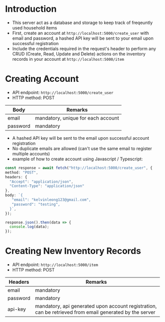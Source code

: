 # **Introduction**
- This server act as a database and storage to keep track of freqeuntly used household items
- First, create an account at `http://localhost:5000/create_user` with email and password, a hashed API key will be sent to your email upon successful registration
- Include the credentials required in the request's header to perform any CRUD (Create, Read, Update and Delete) actions on the inventory records in your account at `http://localhost:5000/item`

# **Creating Account**
- API endpoint: `http://localhost:5000/create_user`
- HTTP method: POST

| Body              | Remarks                                                  |
|-------------------|----------------------------------------------------------|
| email             | mandatory, unique for each account                       |
| password          | mandatory                                                |


- A hashed API key will be sent to the email upon successful account registration
- No duplicate emails are allowed (can't use the same email to register multiple accounts)
- example of how to create account using Javascript / Typescript:
```typescript
const response = await fetch("http://localhost:5000/create_user", {
method: "POST",
headers: {
  "Accept": "application/json",
  "Content-Type": "application/json"
},
body: `{
   "email": "kelvinleong123@gmail.com",
   "password": "testing",
  }`,
});

response.json().then(data => {
  console.log(data);
});
```

# **Creating New Inventory Records**
- API endpoint: `http://localhost:5000/item`
- HTTP method: POST

| Headers           | Remarks                                                  |
|-------------------|----------------------------------------------------------|
| email             | mandatory                                                |
| password          | mandatory                                                |
| api-key           | mandatory, api generated upon account registration, can be retrieved from email generated by the server                                   |